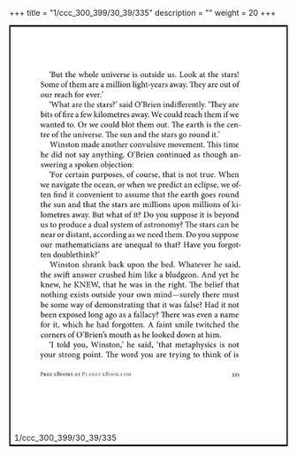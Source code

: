 +++
title = "1/ccc_300_399/30_39/335"
description = ""
weight = 20
+++

<table style="border:2px solid black;max-width:800px;max-height:800px;" 
><tr><td><img class="center-fit-jpg"
src="/jpg_/out_jpg_1984__335.jpg"  >1/ccc_300_399/30_39/335</img></td></tr></table>